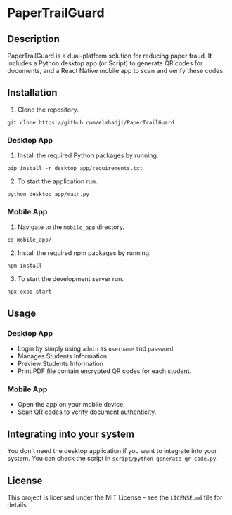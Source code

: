 # PaperTrailGuard

## Description
PaperTrailGuard is a dual-platform solution for reducing paper fraud. It includes a Python desktop app (or Script) to generate QR codes for documents, and a React Native mobile app to scan and verify these codes.

## Installation
1. Clone the repository.
```copy
git clone https://github.com/elmhadji/PaperTrailGuard
```

### Desktop App
1. Install the required Python packages by running.
```copy 
pip install -r desktop_app/requirements.txt
```
2. To start the application run.
```copy 
python desktop_app/main.py
```

### Mobile App
1. Navigate to the `mobile_app` directory.
```copy
cd mobile_app/
```
2. Install the required npm packages by running.
```copy 
npm install
```
3. To start the development server run.
```copy 
npx expo start
```

## Usage

### Desktop App
- Login by simply using `admin` as `username` and `password`
- Manages Students Information
- Preview Students Information
- Print PDF file contain encrypted QR codes for each student.

### Mobile App
- Open the app on your mobile device.
- Scan QR codes to verify document authenticity.


## Integrating into your system
You don't need the desktop application if you want to integrate into your system. You can check the script in `script/python generate_qr_code.py`.

## License
This project is licensed under the MIT License - see the `LICENSE.md` file for details.
